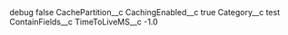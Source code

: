 <?xml version="1.0" encoding="UTF-8"?>
<CustomMetadata xmlns="http://soap.sforce.com/2006/04/metadata" xmlns:xsi="http://www.w3.org/2001/XMLSchema-instance" xmlns:xsd="http://www.w3.org/2001/XMLSchema">
    <label>debug</label>
    <protected>false</protected>
    <values>
        <field>CachePartition__c</field>
        <value xsi:nil="true"/>
    </values>
    <values>
        <field>CachingEnabled__c</field>
        <value xsi:type="xsd:boolean">true</value>
    </values>
    <values>
        <field>Category__c</field>
        <value xsi:type="xsd:string">test</value>
    </values>
    <values>
        <field>ContainFields__c</field>
        <value xsi:nil="true"/>
    </values>
    <values>
        <field>TimeToLiveMS__c</field>
        <value xsi:type="xsd:double">-1.0</value>
    </values>
</CustomMetadata>
